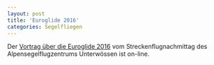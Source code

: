 ```yaml
---
layout: post
title: 'Euroglide 2016'
categories: Segelfliegen
---
```

Der [Vortrag über die Euroglide 2016](https://mathias-muench.github.io/SFN-EG2016/) vom Streckenflugnachmittag des Alpensegelflugzentrums Unterwössen ist on-line.
